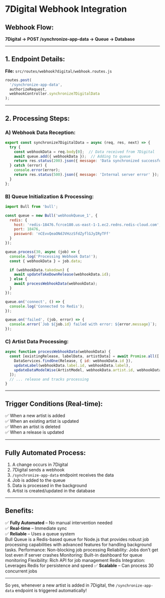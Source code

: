 # 7Digital Webhook Integration

## Webhook Flow:
**7Digital → POST /synchronize-app-data → Queue → Database**

---

## 1. Endpoint Details:
**File:** `src/routes/webhook7digital/webhook.routes.js`

```js
routes.post(
  '/synchronize-app-data',
  authorizeRequest,
  webhookController.synchronize7DigitalData
);
```

---

## 2. Processing Steps:

### A) Webhook Data Reception:
```js
export const synchronize7DigitalData = async (req, res, next) => {
  try {
    const webhookData = req.body[0];  // Data received from 7Digital
    await queue.add({ webhookData });  // Adding to queue
    return res.status(200).json({ message: 'Data synchronized successfully' });
  } catch (error) {
    console.error(error);
    return res.status(500).json({ message: 'Internal server error' });
  }
};
```

### B) Queue Initialization & Processing:
```js
import Bull from 'bull';

const queue = new Bull('webhookQueue_1', {
  redis: {
    host: 'redis-18476.fcrce180.us-east-1-1.ec2.redns.redis-cloud.com',
    port: 18476,
    password: 'nCEvvQeaONdJVHzzSfdZyflGJyIRyTFf'
  }
});

queue.process(30, async (job) => {
  console.log('Processing Webhook Data!');
  const { webhookData } = job.data;

  if (webhookData.takedown) {
    await updateTakeDownRelease(webhookData.id);
  } else {
    await processWebhookData(webhookData);
  }
});

queue.on('connect', () => {
  console.log('Connected to Redis');
});

queue.on('failed', (job, error) => {
  console.error(`Job ${job.id} failed with error: ${error.message}`);
});
```

### C) Artist Data Processing:
```js
async function processWebhookData(webhookData) {
  const [existingRelease, labelData, artistData] = await Promise.all([
    DataServices.findOne(Release, { id: webhookData.id }),
    updateLabel(webhookData.label.id, webhookData.label),
    updateDataModelWise(ArtistModel, webhookData.artist.id, webhookData.artist)  // Artist create/update
  ]);
  // ... release and tracks processing
}
```

---

## Trigger Conditions (Real-time):
✅ When a new artist is added  
✅ When an existing artist is updated  
✅ When an artist is deleted  
✅ When a release is updated  

---

## Fully Automated Process:
1. A change occurs in 7Digital  
2. 7Digital sends a webhook  
3. `/synchronize-app-data` endpoint receives the data  
4. Job is added to the queue  
5. Data is processed in the background  
6. Artist is created/updated in the database  

---

## Benefits:
✅ **Fully Automated** – No manual intervention needed  
✅ **Real-time** – Immediate sync  
✅ **Reliable** – Uses a queue system  
Bull Queue is a Redis-based queue for Node.js that provides robust job processing capabilities with advanced features for handling background tasks.
Performance: Non-blocking job processing
Reliability: Jobs don't get lost even if server crashes
Monitoring: Built-in dashboard for queue monitoring
Flexibility: Rich API for job management
Redis Integration: Leverages Redis for persistence and speed
✅ **Scalable** – Can process 30 concurrent jobs  

---

So yes, whenever a new artist is added in 7Digital, the `/synchronize-app-data` endpoint is triggered automatically!

